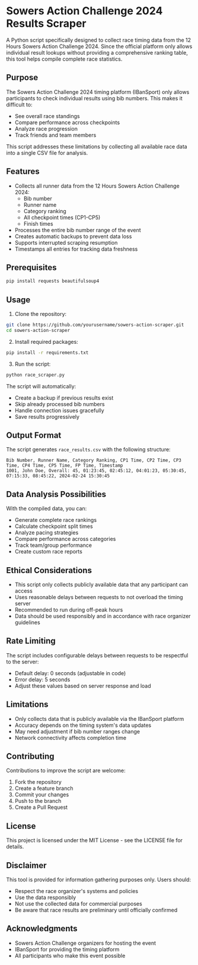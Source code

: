 # Sowers Action Challenge 2024 Results Scraper

A Python script specifically designed to collect race timing data from the 12 Hours Sowers Action Challenge 2024. Since the official platform only allows individual result lookups without providing a comprehensive ranking table, this tool helps compile complete race statistics.

## Purpose

The Sowers Action Challenge 2024 timing platform (IBanSport) only allows participants to check individual results using bib numbers. This makes it difficult to:
- See overall race standings
- Compare performance across checkpoints
- Analyze race progression
- Track friends and team members

This script addresses these limitations by collecting all available race data into a single CSV file for analysis.

## Features

- Collects all runner data from the 12 Hours Sowers Action Challenge 2024:
  - Bib number
  - Runner name
  - Category ranking
  - All checkpoint times (CP1-CP5)
  - Finish times
- Processes the entire bib number range of the event
- Creates automatic backups to prevent data loss
- Supports interrupted scraping resumption
- Timestamps all entries for tracking data freshness

## Prerequisites

```bash
pip install requests beautifulsoup4
```

## Usage

1. Clone the repository:
```bash
git clone https://github.com/yourusername/sowers-action-scraper.git
cd sowers-action-scraper
```

2. Install required packages:
```bash
pip install -r requirements.txt
```

3. Run the script:
```bash
python race_scraper.py
```

The script will automatically:
- Create a backup if previous results exist
- Skip already processed bib numbers
- Handle connection issues gracefully
- Save results progressively

## Output Format

The script generates `race_results.csv` with the following structure:
```
Bib Number, Runner Name, Category Ranking, CP1 Time, CP2 Time, CP3 Time, CP4 Time, CP5 Time, FP Time, Timestamp
1001, John Doe, Overall: 45, 01:23:45, 02:45:12, 04:01:23, 05:30:45, 07:15:33, 08:45:22, 2024-02-24 15:30:45
```

## Data Analysis Possibilities

With the compiled data, you can:
- Generate complete race rankings
- Calculate checkpoint split times
- Analyze pacing strategies
- Compare performance across categories
- Track team/group performance
- Create custom race reports

## Ethical Considerations

- This script only collects publicly available data that any participant can access
- Uses reasonable delays between requests to not overload the timing server
- Recommended to run during off-peak hours
- Data should be used responsibly and in accordance with race organizer guidelines

## Rate Limiting

The script includes configurable delays between requests to be respectful to the server:
- Default delay: 0 seconds (adjustable in code)
- Error delay: 5 seconds
- Adjust these values based on server response and load

## Limitations

- Only collects data that is publicly available via the IBanSport platform
- Accuracy depends on the timing system's data updates
- May need adjustment if bib number ranges change
- Network connectivity affects completion time

## Contributing

Contributions to improve the script are welcome:
1. Fork the repository
2. Create a feature branch
3. Commit your changes
4. Push to the branch
5. Create a Pull Request

## License

This project is licensed under the MIT License - see the LICENSE file for details.

## Disclaimer

This tool is provided for information gathering purposes only. Users should:
- Respect the race organizer's systems and policies
- Use the data responsibly
- Not use the collected data for commercial purposes
- Be aware that race results are preliminary until officially confirmed

## Acknowledgments

- Sowers Action Challenge organizers for hosting the event
- IBanSport for providing the timing platform
- All participants who make this event possible
